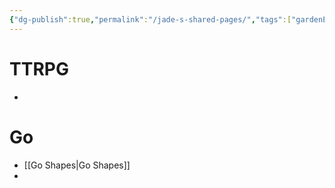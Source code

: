 ```yaml
---
{"dg-publish":true,"permalink":"/jade-s-shared-pages/","tags":["gardenEntry"]}
---
```



# TTRPG
-

# Go
- [[Go Shapes\|Go Shapes]]
- 